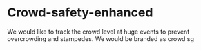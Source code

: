 # Crowd-safety-enhanced
We would like to track the crowd level at huge events to prevent overcrowding and stampedes.
We would be branded as crowd sg

